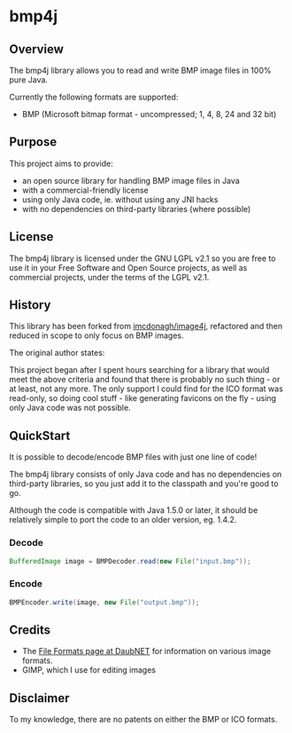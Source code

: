 # bmp4j

## Overview

The bmp4j library allows you to read and write BMP image files in 100% pure Java.

Currently the following formats are supported:

* BMP (Microsoft bitmap format - uncompressed; 1, 4, 8, 24 and 32 bit)

## Purpose

This project aims to provide:

* an open source library for handling BMP image files in Java
* with a commercial-friendly license
* using only Java code, ie. without using any JNI hacks
* with no dependencies on third-party libraries (where possible)

## License

The bmp4j library is licensed under the GNU LGPL v2.1 so you are free to use it in your Free Software and Open Source projects, as well as commercial projects, under the terms of the LGPL v2.1.

## History

This library has been forked from [imcdonagh/image4j](https://github.com/imcdonagh/image4j), refactored
and then reduced in scope to only focus on BMP images.

The original author states:

This project began after I spent hours searching for a library that would meet the above criteria and found that there is probably no such thing - or at least, not any more. The only support I could find for the ICO format was read-only, so doing cool stuff - like generating favicons on the fly - using only Java code was not possible.

## QuickStart

It is possible to decode/encode BMP files with just one line of code!

The bmp4j library consists of only Java code and has no dependencies on third-party libraries, so you just add it to the classpath and you're good to go.

Although the code is compatible with Java 1.5.0 or later, it should be relatively simple to port the code to an older version, eg. 1.4.2.

### Decode


```java
BufferedImage image = BMPDecoder.read(new File("input.bmp"));
```

### Encode

```java
BMPEncoder.write(image, new File("output.bmp"));
```

## Credits

* The [File Formats page at DaubNET](https://www.daubnet.com/en/file-formats) for information on various image formats.
* GIMP, which I use for editing images

## Disclaimer

To my knowledge, there are no patents on either the BMP or ICO formats.
